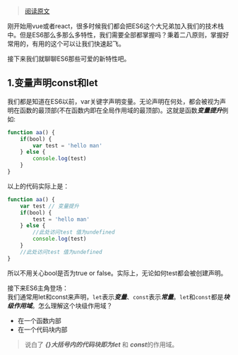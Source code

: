 > [阅读原文](https://www.jianshu.com/p/287e0bb867ae)

刚开始用vue或者react，很多时候我们都会把ES6这个大兄弟加入我们的技术栈中。但是ES6那么多那么多特性，我们需要全部都掌握吗？秉着二八原则，掌握好常用的，有用的这个可以让我们快速起飞。  

接下来我们就聊聊ES6那些可爱的新特性吧。  

## 1.变量声明const和let
我们都是知道在ES6以前，var关键字声明变量。无论声明在何处，都会被视为声明在函数的最顶部(不在函数内即在全局作用域的最顶部)。这就是函数***变量提升***例如:  
```js
function aa() {
    if(bool) {
        var test = 'hello man'
    } else {
        console.log(test)
    }
}
```
以上的代码实际上是：  
```js
function aa() {
    var test // 变量提升
    if(bool) {
        test = 'hello man'
    } else {
        //此处访问test 值为undefined
        console.log(test)
    }
    //此处访问test 值为undefined
}
```

所以不用关心bool是否为true or false。实际上，无论如何test都会被创建声明。   

接下来ES6主角登场：   
我们通常用let和const来声明，`let`表示***变量***、`const`表示***常量***。`let`和`const`都是***块级作用域***。怎么理解这个块级作用域？    
*  在一个函数内部  
*  在一个代码块内部  

> 说白了 ***{}***大括号内的代码块即为***let*** 和 ***const***的作用域。